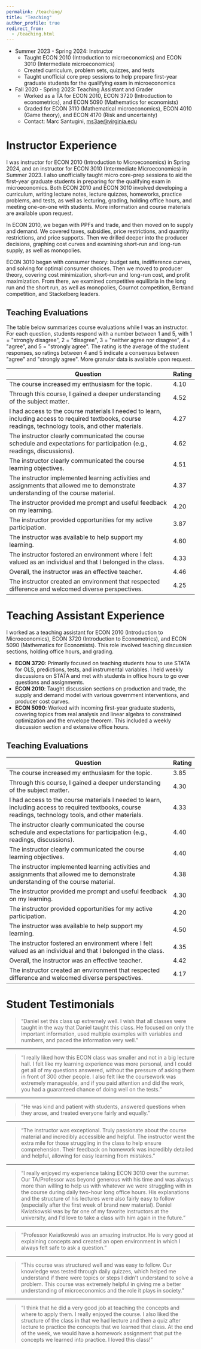 ```yaml
---
permalink: /teaching/
title: "Teaching"
author_profile: true
redirect_from: 
  - /teaching.html
---
```



* Summer 2023 - Spring 2024: Instructor
  * Taught ECON 2010 (Introduction to microeconomics) and ECON 3010 (Intermediate microeconomics)
  * Created curriculum, problem sets, quizzes, and tests
  * Taught unofficial core prep sessions to help prepare first-year graduate students for the qualifying exam in microeconomics
* Fall 2020 - Spring 2023: Teaching Assistant and Grader
  * Worked as a TA for ECON 2010, ECON 3720 (Introduction to econometrics), and ECON 5090 (Mathematics for economists)
  * Graded for ECON 3110 (Mathematical microeconomics), ECON 4010 (Game theory), and ECON 4170 (Risk and uncertainty)
  * Contact: Marc Santugini, ms3ae@virginia.edu

# Instructor Experience

I was instructor for ECON 2010 (Introduction to Microeconomics) in Spring 2024, and an instructor for ECON 3010 (Intermediate Microeconomics) in Summer 2023. I also unofficially taught micro core-prep sessions to aid the first-year graduate students in preparing for the qualifying exam in microeconomics. Both ECON 2010 and ECON 3010 involved developing a curriculum, writing lecture notes, lecture quizzes, homeworks, practice problems, and tests, as well as lecturing, grading, holding office hours, and meeting one-on-one with students. More information and course materials are available upon request.

In ECON 2010, we began with PPFs and trade, and then moved on to supply and demand. We covered taxes, subsidies, price restrictions, and quantity restrictions, and price supports. Then we drilled deeper into the producer decisions, graphing cost curves and examining short-run and long-run supply, as well as monopolies.

ECON 3010 began with consumer theory: budget sets, indifference curves, and solving for optimal consumer choices. Then we moved to producer theory, covering cost minimization, short-run and long-run cost, and profit maximization. From there, we examined competitive equilibria in the long run and the short run, as well as monopolies, Cournot competition, Bertrand competition, and Stackelberg leaders.

## Teaching Evaluations

The table below summarizes course evaluations while I was an instructor. For each question, students respond with a number between 1 and 5, with 1 = "strongly disagree", 2 = "disagree", 3 = "neither agree nor disagree", 4 = "agree", and 5 = "strongly agree". The rating is the average of the student responses, so ratings between 4 and 5 indicate a consensus between "agree" and "strongly agree". More granular data is available upon request.

| Question                                                                                                                                                       | Rating |
|---------------------------------------------------------------------------------------------------------------------------------------------------------------|--------|
| The course increased my enthusiasm for the topic.                                                                                                             | 4.10   |
| Through this course, I gained a deeper understanding of the subject matter.                                                                                   | 4.52   |
| I had access to the course materials I needed to learn, including access to required textbooks, course readings, technology tools, and other materials.       | 4.27   |
| The instructor clearly communicated the course schedule and expectations for participation (e.g., readings, discussions).                                     | 4.62   |
| The instructor clearly communicated the course learning objectives.                                                                                           | 4.51   |
| The instructor implemented learning activities and assignments that allowed me to demonstrate understanding of the course material.                           | 4.37   |
| The instructor provided me prompt and useful feedback on my learning.                                                                                         | 4.20   |
| The instructor provided opportunities for my active participation.                                                                                            | 3.87   |
| The instructor was available to help support my learning.                                                                                                     | 4.60   |
| The instructor fostered an environment where I felt valued as an individual and that I belonged in the class.                                                 | 4.33   |
| Overall, the instructor was an effective teacher.                                                                                                             | 4.46   |
| The instructor created an environment that respected difference and welcomed diverse perspectives.                                                            | 4.25   |

# Teaching Assistant Experience

I worked as a teaching assistant for ECON 2010 (Introduction to Microeconomics), ECON 3720 (Introduction to Econometrics), and ECON 5090 (Mathematics for Economists). This role involved teaching discussion sections, holding office hours, and grading.

- **ECON 3720**: Primarily focused on teaching students how to use STATA for OLS, predictions, tests, and instrumental variables. I held weekly discussions on STATA and met with students in office hours to go over questions and assignments.
- **ECON 2010**: Taught discussion sections on production and trade, the supply and demand model with various government interventions, and producer cost curves.
- **ECON 5090**: Worked with incoming first-year graduate students, covering topics from real analysis and linear algebra to constrained optimization and the envelope theorem. This included a weekly discussion section and extensive office hours.

## Teaching Evaluations

| Question                                                                                                                                                       | Rating |
|---------------------------------------------------------------------------------------------------------------------------------------------------------------|--------|
| The course increased my enthusiasm for the topic.                                                                                                             | 3.85   |
| Through this course, I gained a deeper understanding of the subject matter.                                                                                   | 4.30   |
| I had access to the course materials I needed to learn, including access to required textbooks, course readings, technology tools, and other materials.       | 4.33   |
| The instructor clearly communicated the course schedule and expectations for participation (e.g., readings, discussions).                                     | 4.40   |
| The instructor clearly communicated the course learning objectives.                                                                                           | 4.40   |
| The instructor implemented learning activities and assignments that allowed me to demonstrate understanding of the course material.                           | 4.38   |
| The instructor provided me prompt and useful feedback on my learning.                                                                                         | 4.30   |
| The instructor provided opportunities for my active participation.                                                                                            | 4.20   |
| The instructor was available to help support my learning.                                                                                                     | 4.50   |
| The instructor fostered an environment where I felt valued as an individual and that I belonged in the class.                                                 | 4.35   |
| Overall, the instructor was an effective teacher.                                                                                                             | 4.42   |
| The instructor created an environment that respected difference and welcomed diverse perspectives.                                                            | 4.17   |

# Student Testimonials

> “Daniel set this class up extremely well. I wish that all classes were taught in the way that Daniel taught this class. He focused on only the important information, used multiple examples with variables and numbers, and paced the information very well.”

---

> “I really liked how this ECON class was smaller and not in a big lecture hall. I felt like my learning experience was more personal, and I could get all of my questions answered, without the pressure of asking them in front of 300 other people. I also felt like the coursework was extremely manageable, and if you paid attention and did the work, you had a guaranteed chance of doing well on the tests.”

---

> “He was kind and patient with students, answered questions when they arose, and treated everyone fairly and equally.”

---

> “The instructor was exceptional. Truly passionate about the course material and incredibly accessible and helpful. The instructor went the extra mile for those struggling in the class to help ensure comprehension. Their feedback on homework was incredibly detailed and helpful, allowing for easy learning from mistakes.”

---

> “I really enjoyed my experience taking ECON 3010 over the summer. Our TA/Professor was beyond generous with his time and was always more than willing to help us with whatever we were struggling with in the course during daily two-hour long office hours. His explanations and the structure of his lectures were also fairly easy to follow (especially after the first week of brand new material). Daniel Kwiatkowski was by far one of my favorite instructors at the university, and I'd love to take a class with him again in the future.”

---

> “Professor Kwiatkowski was an amazing instructor. He is very good at explaining concepts and created an open environment in which I always felt safe to ask a question.”

---

> “This course was structured well and was easy to follow. Our knowledge was tested through daily quizzes, which helped me understand if there were topics or steps I didn't understand to solve a problem. This course was extremely helpful in giving me a better understanding of microeconomics and the role it plays in society.”

---

> “I think that he did a very good job at teaching the concepts and where to apply them. I really enjoyed the course. I also liked the structure of the class in that we had lecture and then a quiz after lecture to practice the concepts that we learned that class. At the end of the week, we would have a homework assignment that put the concepts we learned into practice. I loved this class!”
